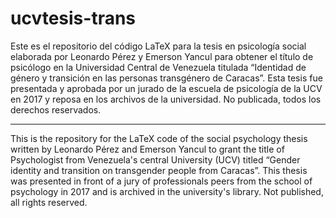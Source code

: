 # ucvtesis-trans

Este es el repositorio del código LaTeX para la tesis en psicología social elaborada por Leonardo Pérez y Emerson Yancul para obtener el título de psicólogo en la Universidad Central de Venezuela titulada “Identidad de género y transición en las personas transgénero de Caracas”. Esta tesis fue presentada y aprobada por un jurado de la escuela de psicología de la UCV en 2017 y reposa en los archivos de la universidad. No publicada, todos los derechos reservados.

***

This is the repository for the LaTeX code of the social psychology thesis written by Leonardo Pérez and Emerson Yancul to grant the title of Psychologist from Venezuela's central University (UCV) titled “Gender identity and transition on transgender people from Caracas”. This thesis was presented in front of a jury of professionals peers from the school of psychology in 2017 and is archived in the university's library. Not published, all rights reserved.
